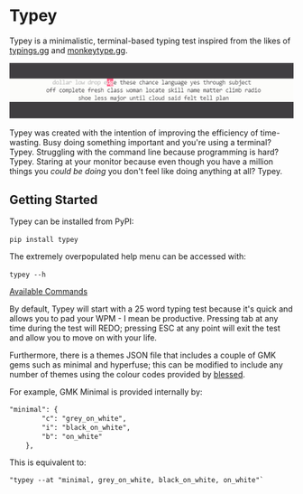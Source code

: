 # Typey

Typey is a minimalistic, terminal-based typing test inspired from the likes of [typings.gg](https://typings.gg/) and [monkeytype.gg](https://monkeytype.com/).

![Demonstration](./images/sc1.png "Typey Demo")

Typey was created with the intention of improving the efficiency of time-wasting. Busy doing something important and you're using a terminal? Typey. Struggling with the command line because programming is hard? Typey. Staring at your monitor because even though you have a million things you *could be doing* you don't feel like doing anything at all? Typey.

## Getting Started

Typey can be installed from PyPI:

`pip install typey`

The extremely overpopulated help menu can be accessed with:

`typey --h`

[Available Commands](./images/sc2.jpg "Typey --h")

By default, Typey will start with a 25 word typing test because it's quick and allows you to pad your WPM - I mean be productive. Pressing tab at any time during the test will REDO; pressing ESC at any point will exit the test and allow you to move on with your life.

Furthermore, there is a themes JSON file that includes a couple of GMK gems such as minimal and hyperfuse; this can be modified to include any number of themes using the colour codes provided by [blessed](https://blessed.readthedocs.io/en/latest/colors.html#).

For example, GMK Minimal is provided internally by:

```
"minimal": {
        "c": "grey_on_white",
        "i": "black_on_white",
        "b": "on_white"
    },
```

This is equivalent to:

```
"typey --at "minimal, grey_on_white, black_on_white, on_white"`
```